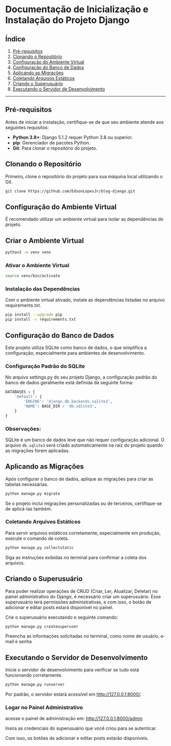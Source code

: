 # Documentação de Inicialização e Instalação do Projeto Django

## Índice

1. [Pré-requisitos](#pré-requisitos)
2. [Clonando o Repositório](#clonando-o-repositório)
3. [Configuração do Ambiente Virtual](#configuração-do-ambiente-virtual)
4. [Configuração do Banco de Dados](#configuração-do-banco-de-dados)
5. [Aplicando as Migrações](#aplicando-as-migrações)
6. [Coletando Arquivos Estáticos](#coletando-arquivos-estáticos)
7. [Criando o Superusuário](#criando-o-superusuário)
8. [Executando o Servidor de Desenvolvimento](#executando-o-servidor-de-desenvolvimento)

---

## Pré-requisitos

Antes de iniciar a instalação, certifique-se de que seu ambiente atende aos seguintes requisitos:

- **Python 3.8+**: Django 5.1.2 requer Python 3.8 ou superior.
- **pip**: Gerenciador de pacotes Python.
- **Git**: Para clonar o repositório do projeto.

## Clonando o Repositório

Primeiro, clone o repositório do projeto para sua máquina local utilizando o Git.

```bash
git clone https://github.com/EdsonLopesJr/blog-django.git
```

## Configuração do Ambiente Virtual

É recomendado utilizar um ambiente virtual para isolar as dependências do projeto.

## Criar o Ambiente Virtual

```bash
python3 -m venv venv
```

### Ativar o Ambiente Virtual

```bash
source venv/bin/activate
```

### Instalação das Dependências

Com o ambiente virtual ativado, instale as dependências listadas no arquivo requirements.txt.

```bash
pip install --upgrade pip
pip install -r requirements.txt
```

## Configuração do Banco de Dados

Este projeto utiliza SQLite como banco de dados, o que simplifica a configuração, especialmente para ambientes de desenvolvimento.

### Configuração Padrão do SQLite

No arquivo settings.py do seu projeto Django, a configuração padrão do banco de dados geralmente está definida da seguinte forma:

```python
DATABASES = {
    'default': {
        'ENGINE': 'django.db.backends.sqlite3',
        'NAME': BASE_DIR / 'db.sqlite3',
    }
}
```

### Observações:

SQLite é um banco de dados leve que não requer configuração adicional.
O arquivo `db.sqlite3` será criado automaticamente na raiz do projeto quando as migrações forem aplicadas.

## Aplicando as Migrações

Após configurar o banco de dados, aplique as migrações para criar as tabelas necessárias.

```bash
python manage.py migrate
```

Se o projeto inclui migrações personalizadas ou de terceiros, certifique-se de aplicá-las também.

### Coletando Arquivos Estáticos

Para servir arquivos estáticos corretamente, especialmente em produção, execute o comando de coleta.

```bash
python manage.py collectstatic
```

Siga as instruções exibidas no terminal para confirmar a coleta dos arquivos.

## Criando o Superusuário

Para poder realizar operações de CRUD (Criar, Ler, Atualizar, Deletar) no painel administrativo do Django, é necessário criar um superusuário. Esse superusuário terá permissões administrativas, e com isso, o botão de adicionar e editar posts estará disponível no painel.

Crie o superusuário executando o seguinte comando:

```bash
python manage.py createsuperuser
````

Preencha as informações solicitadas no terminal, como nome de usuário, e-mail e senha

## Executando o Servidor de Desenvolvimento

Inicie o servidor de desenvolvimento para verificar se tudo está funcionando corretamente.

```bash
python manage.py runserver
```

Por padrão, o servidor estará acessível em http://127.0.0.1:8000/.

### Logar no Painel Administrativo

acesse o painel de administração em:
http://127.0.0.1:8000/admin

Insira as credenciais do superusuário que você criou para se autenticar.

Com isso, os botões de adicionar e editar posts estarão disponíveis.

